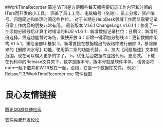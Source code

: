 #WorkTimeRecorder
 简述 
WTR是方便那些每天都需要记录工作内容和时间的ITers而开发的小工具。 
涵盖了员工工号、电脑编号（名称）、员工分级、资产编号、问题简述和处理时间这些栏位。 
对于长期在HelpDesk领域工作而又需要记录日常工作内容的朋友非常有用。
 最新版本 
V1.6.1
 ChangeLogs 
v1.6.1 
1：修复了一个添加分隔线后计算工时错误的BUG 
v1.6 
1：新增数据记录栏位：日期 
2：新增月份选择，筛选功能暂时冻结，很快开放 
3：新增一键添加分割线 
4：更新数据库架构 
V1.5 
1，重绘全部UI框架 
2，新增直接在数据输出的表格中进行删除 
3，移除原来的【删除流水号】功能，使用第二条的功能代替。 
4，拉大【问题描述】文本框范围，现在可以输入更多的字了。 
5，优化后台数据库连接代码，更高效。
 下载 
在代码中的Release文件夹下，数字是版本号，版本号就是软件本体。 
请务必将mdb一起下载并和WTR放在一起，没错，它是一个数据库文件。 
例如： Relase/1.3/WorkTimeRecorder.exe 
 软件截图  
 

 # 良心友情链接

[腾讯QQ群快速检索](http://u.720life.cn/s/8cf73f7c)

[软件免费开发论坛](http://u.720life.cn/s/bbb01dc0)